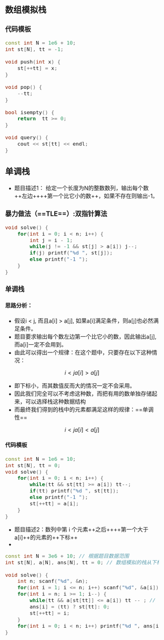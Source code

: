 <font size = 4>

## 数组模拟栈
### 代码模板
```c++
const int N = 1e6 + 10;
int st[N], tt = -1;

void push(int x) {
    st[++tt] = x;
}

void pop() {
    --tt;
}

bool isempty() {
    return  tt >= 0;
}

void query() {
    cout << st[tt] << endl;
}
```
## 单调栈

* 题目描述1： 给定一个长度为N的整数数列，输出每个数++左边++++第一个比它小的数++，如果不存在则输出-1。

### 暴力做法（==TLE==）:双指针算法
```c++
void solve() {
    for(int i = 0; i < n; i++) {
        int j = i - 1;
        while(j != -1 && st[j] > a[i]) j--;
        if(j) printf("%d ", st[j]);
        else printf("-1 ");
    }
}
```

### 单调栈

#### 思路分析：
* 假设i < j, 而且a[i] > a[j], 如果a[i]满足条件，则a[j]也必然满足条件。
* 题目要求输出每个数左边第一个比它小的数，因此输出a[j], 而a[i]一定不会用到。
* 由此可以得出一个规律：在这个题中，只要存在以下这种情况：
```math
i < j

a[i] > a[j]
```
* 即下标小，而其数值反而大的情况一定不会采用。
* 因此我们完全可以不考虑这种数，而把有用的数单独存储起来，可以选择栈这种数据结构
* 而最终我们得到的栈中的元素都满足这样的规律：==单调性==
```math
i < j

a[i] < a[j]
```

#### 代码模板
```c++
const int N = 1e6 = 10;
int st[N], tt = 0;
void solve() {
    for(int i = 0; i < n; i++) {
        while(tt && st[tt] >= a[i]) tt--;
        if(tt) printf("%d ", st[tt]);
        else printf("-1 ");
        st[++tt] = a[i];
    }
}
```

* 题目描述2：数列中第 i 个元素++之后++++第一个大于a[i]++的元素的++下标++
* 


```c++
const int N = 3e6 + 10; // 根据题目数据范围
int st[N], a[N], ans[N], tt = 0; // 数组模拟的栈从下标为1开始存储

void solve() {
	int n; scanf("%d", &n);
	for(int i = 1; i <= n; i++) scanf("%d", &a[i]);
	for(int i = n; i >= 1; i--) {
		while(tt && a[st[tt]] <= a[i]) tt -- ; // 删去比当前位置的数小的，剩下第一个比当前的数大的
		ans[i] = (tt) ? st[tt]: 0;
		st[++tt] = i;
	}
	for(int i = 0; i < n; i++) printf("%d ", ans[i]);
}
```


</font>